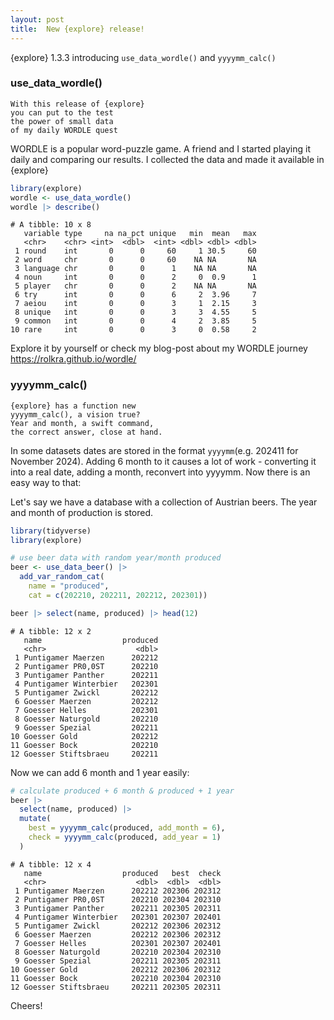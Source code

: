 ```yaml
---
layout: post
title:  New {explore} release!
---
```


{explore} 1.3.3 introducing `use_data_wordle()` and `yyyymm_calc()`

### use_data_wordle()

```
With this release of {explore}
you can put to the test
the power of small data
of my daily WORDLE quest
```

WORDLE is a popular word-puzzle game. A friend and I started playing it daily and comparing our results. 
I collected the data and made it available in {explore}

```R
library(explore)
wordle <- use_data_wordle()
wordle |> describe()
```

```
# A tibble: 10 x 8
   variable type     na na_pct unique   min  mean   max
   <chr>    <chr> <int>  <dbl>  <int> <dbl> <dbl> <dbl>
 1 round    int       0      0     60     1 30.5     60
 2 word     chr       0      0     60    NA NA       NA
 3 language chr       0      0      1    NA NA       NA
 4 noun     int       0      0      2     0  0.9      1
 5 player   chr       0      0      2    NA NA       NA
 6 try      int       0      0      6     2  3.96     7
 7 aeiou    int       0      0      3     1  2.15     3
 8 unique   int       0      0      3     3  4.55     5
 9 common   int       0      0      4     2  3.85     5
10 rare     int       0      0      3     0  0.58     2
```

Explore it by yourself or check my blog-post about my WORDLE journey
<https://rolkra.github.io/wordle/>

### yyyymm_calc()

```
{explore} has a function new
yyyymm_calc(), a vision true?
Year and month, a swift command,
the correct answer, close at hand.
```

In some datasets dates are stored in the format `yyyymm`(e.g. 202411 for November 2024).
Adding 6 month to it causes a lot of work - converting it into a real date, adding a month, reconvert into yyyymm.
Now there is an easy way to that:

Let's say we have a database with a collection of Austrian beers. The year and month of production is stored.

```R
library(tidyverse)
library(explore)

# use beer data with random year/month produced 
beer <- use_data_beer() |>
  add_var_random_cat(
    name = "produced",
    cat = c(202210, 202211, 202212, 202301))

beer |> select(name, produced) |> head(12)
```

```
# A tibble: 12 x 2
   name                  produced
   <chr>                    <dbl>
 1 Puntigamer Maerzen      202212
 2 Puntigamer PR0,0ST      202210
 3 Puntigamer Panther      202211
 4 Puntigamer Winterbier   202301
 5 Puntigamer Zwickl       202212
 6 Goesser Maerzen         202212
 7 Goesser Helles          202301
 8 Goesser Naturgold       202210
 9 Goesser Spezial         202211
10 Goesser Gold            202212
11 Goesser Bock            202210
12 Goesser Stiftsbraeu     202211
```

Now we can add 6 month and 1 year easily:

```R
# calculate produced + 6 month & produced + 1 year
beer |> 
  select(name, produced) |> 
  mutate(
    best = yyyymm_calc(produced, add_month = 6),
    check = yyyymm_calc(produced, add_year = 1)
  ) 
```

```
# A tibble: 12 x 4
   name                  produced   best  check
   <chr>                    <dbl>  <dbl>  <dbl>
 1 Puntigamer Maerzen      202212 202306 202312
 2 Puntigamer PR0,0ST      202210 202304 202310
 3 Puntigamer Panther      202211 202305 202311
 4 Puntigamer Winterbier   202301 202307 202401
 5 Puntigamer Zwickl       202212 202306 202312
 6 Goesser Maerzen         202212 202306 202312
 7 Goesser Helles          202301 202307 202401
 8 Goesser Naturgold       202210 202304 202310
 9 Goesser Spezial         202211 202305 202311
10 Goesser Gold            202212 202306 202312
11 Goesser Bock            202210 202304 202310
12 Goesser Stiftsbraeu     202211 202305 202311
```

Cheers!
